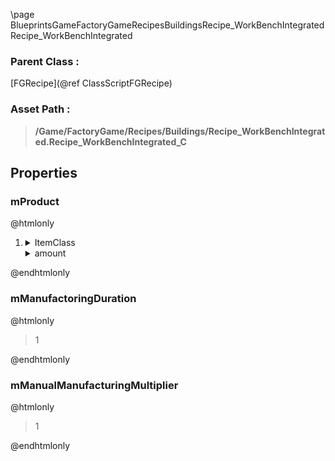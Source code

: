 \page BlueprintsGameFactoryGameRecipesBuildingsRecipe_WorkBenchIntegrated Recipe_WorkBenchIntegrated
### Parent Class :
[FGRecipe](@ref ClassScriptFGRecipe)
### Asset Path :
<b><blockquote>/Game/FactoryGame/Recipes/Buildings/Recipe_WorkBenchIntegrated.Recipe_WorkBenchIntegrated_C</blockquote></b>
## Properties

### mProduct
@htmlonly
<ol>
<li>
<details>
 <summary>ItemClass</summary>
<b><a href="_blueprints_game_factory_game_buildable_factory_work_bench_desc__work_bench_integrated.html"><blockquote>Desc_WorkBenchIntegrated</blockquote></a></b>
</details>
<details>
 <summary>amount</summary>
<blockquote>1</blockquote>
</details>
</li>
</ol>
@endhtmlonly

### mManufactoringDuration
@htmlonly
<blockquote>1</blockquote>
@endhtmlonly

### mManualManufacturingMultiplier
@htmlonly
<blockquote>1</blockquote>
@endhtmlonly

